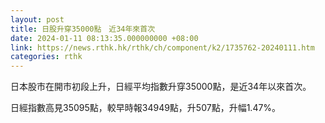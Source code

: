 ```yaml
---
layout: post
title: 日股升穿35000點　近34年來首次
date: 2024-01-11 08:13:35.000000000 +08:00
link: https://news.rthk.hk/rthk/ch/component/k2/1735762-20240111.htm
categories: rthk
---
```


日本股市在開市初段上升，日經平均指數升穿35000點，是近34年以來首次。

日經指數高見35095點，較早時報34949點，升507點，升幅1.47%。

